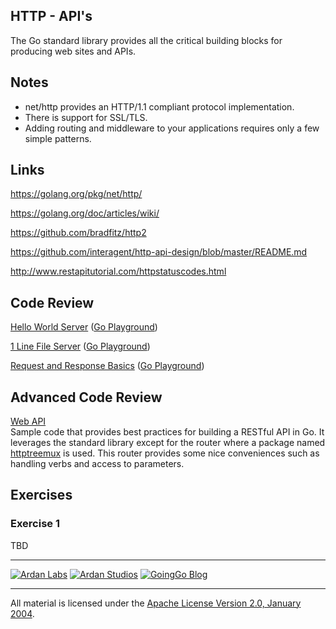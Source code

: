 ## HTTP - API's

The Go standard library provides all the critical building blocks for producing web sites and APIs.

## Notes

* net/http provides an HTTP/1.1 compliant protocol implementation.
* There is support for SSL/TLS.
* Adding routing and middleware to your applications requires only a few simple patterns.

## Links

https://golang.org/pkg/net/http/

https://golang.org/doc/articles/wiki/

https://github.com/bradfitz/http2

https://github.com/interagent/http-api-design/blob/master/README.md

http://www.restapitutorial.com/httpstatuscodes.html

## Code Review

[Hello World Server](example1/main.go) ([Go Playground](https://play.golang.org/p/vB_ZytmqC1))

[1 Line File Server](example2/main.go) ([Go Playground](https://play.golang.org/p/Qmj_C5PEs1))

[Request and Response Basics](example3/main.go) ([Go Playground](https://play.golang.org/p/SIk8XWmwWa))

## Advanced Code Review

[Web API](api)  
Sample code that provides best practices for building a RESTful API in Go. It leverages the standard library except for the router where a package named [httptreemux](https://github.com/dimfeld/httptreemux) is used. This router provides some nice conveniences such as handling verbs and access to parameters.

## Exercises

### Exercise 1

TBD

___
[![Ardan Labs](../00-slides/images/ggt_logo.png)](http://www.ardanlabs.com)
[![Ardan Studios](../00-slides/images/ardan_logo.png)](http://www.ardanstudios.com)
[![GoingGo Blog](../00-slides/images/ggb_logo.png)](http://www.goinggo.net)
___
All material is licensed under the [Apache License Version 2.0, January 2004](http://www.apache.org/licenses/LICENSE-2.0).
